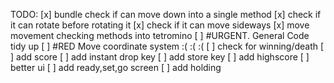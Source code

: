 TODO:
 [x] bundle check if can move down into a single method
 [x] check if it can rotate before rotating it
 [x] check if it can move sideways
 [x] move movement checking methods into tetromino
 [ ] #URGENT. General Code tidy up
 [ ] #RED Move coordinate system :( :( :( 
 [ ] check for winning/death
 [ ] add score
 [ ] add instant drop key
 [ ] add store key
 [ ] add highscore
 [ ] better ui
 [ ] add ready,set,go screen
 [ ] add holding
